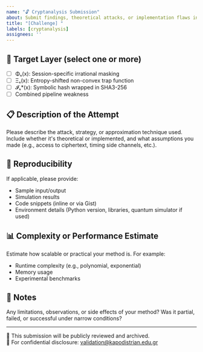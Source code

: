 ```yaml
---
name: "🔓 Cryptanalysis Submission"
about: Submit findings, theoretical attacks, or implementation flaws in QD-RSA v1.2
title: "[Challenge] "
labels: [cryptanalysis]
assignees: ''
---
```


## 📌 Target Layer (select one or more)
- [ ] Φₛ(x): Session-specific irrational masking
- [ ] Ξₛ(x): Entropy-shifted non-convex trap function
- [ ] 𝓘ₛ*(x): Symbolic hash wrapped in SHA3-256
- [ ] Combined pipeline weakness

## 📋 Description of the Attempt
Please describe the attack, strategy, or approximation technique used. Include whether it's theoretical or implemented, and what assumptions you made (e.g., access to ciphertext, timing side channels, etc.).

## 🧪 Reproducibility
If applicable, please provide:
- Sample input/output
- Simulation results
- Code snippets (inline or via Gist)
- Environment details (Python version, libraries, quantum simulator if used)

## 📊 Complexity or Performance Estimate
Estimate how scalable or practical your method is. For example:
- Runtime complexity (e.g., polynomial, exponential)
- Memory usage
- Experimental benchmarks

## 🔐 Notes
Any limitations, observations, or side effects of your method? Was it partial, failed, or successful under narrow conditions?

---

🔖 This submission will be publicly reviewed and archived.  
📧 For confidential disclosure: validation@kapodistrian.edu.gr
